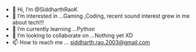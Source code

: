 - 👋 Hi, I’m @SiddharthRaoK
- 👀 I’m interested in ...Gaming ,Coding, recent sound interest grew in me about tech!!!
- 🌱 I’m currently learning ...Python
- 💞️ I’m looking to collaborate on ...Nothing yet XD
- 📫 How to reach me ... siddharth.rao.2003@gmail.com

<!---
SiddharthRaoK/SiddharthRaoK is a ✨ special ✨ repository because its `README.md` (this file) appears on your GitHub profile.
You can click the Preview link to take a look at your changes.
--->
